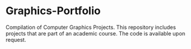 # Graphics-Portfolio
Compilation of Computer Graphics Projects. This repository includes projects that are part of an academic course. The code is available upon request.
